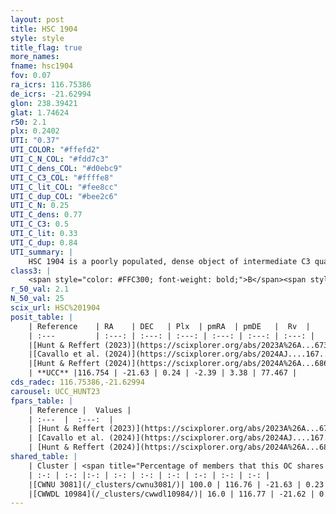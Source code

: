 ```yaml
---
layout: post
title: HSC 1904
style: style
title_flag: true
more_names: 
fname: hsc1904
fov: 0.07
ra_icrs: 116.75386
de_icrs: -21.62994
glon: 238.39421
glat: 1.74624
r50: 2.1
plx: 0.2402
UTI: "0.37"
UTI_COLOR: "#ffefd2"
UTI_C_N_COL: "#fdd7c3"
UTI_C_dens_COL: "#d0ebc9"
UTI_C_C3_COL: "#ffffe8"
UTI_C_lit_COL: "#fee8cc"
UTI_C_dup_COL: "#bee2c6"
UTI_C_N: 0.25
UTI_C_dens: 0.77
UTI_C_C3: 0.5
UTI_C_lit: 0.33
UTI_C_dup: 0.84
UTI_summary: |
    HSC 1904 is a poorly populated, dense object of intermediate C3 quality. It was recently reported in the literature.<br><br>This is very likely a unique object, which shares a small percentage of members with at least one previously reported entry.
class3: |
    <span style="color: #FFC300; font-weight: bold;">B</span><span style="color: #FFC300; font-weight: bold;">B</span>
r_50_val: 2.1
N_50_val: 25
scix_url: HSC%201904
posit_table: |
    | Reference    | RA    | DEC   | Plx  | pmRA  | pmDE   |  Rv  |
    | :---         | :---: | :---: | :---: | :---: | :---: | :---: |
    |[Hunt & Reffert (2023)](https://scixplorer.org/abs/2023A%26A...673A.114H) | 116.744 | -21.625 | 0.233 | -2.383 | 3.361 | -- |
    |[Cavallo et al. (2024)](https://scixplorer.org/abs/2024AJ....167...12C) | 116.755 | -21.627 | 0.239 | -- | -- | -- |
    |[Hunt & Reffert (2024)](https://scixplorer.org/abs/2024A%26A...686A..42H) | 116.744 | -21.625 | 0.233 | -2.383 | 3.361 | -- |
    | **UCC** |116.754 | -21.63 | 0.24 | -2.39 | 3.38 | 77.467 | 
cds_radec: 116.75386,-21.62994
carousel: UCC_HUNT23
fpars_table: |
    | Reference |  Values |
    | :---  |  :---:  |
    | [Hunt & Reffert (2023)](https://scixplorer.org/abs/2023A%26A...673A.114H) | `AV50=0.777, diffAV50=0.802, MOD50=12.848, logAge50=8.288` |
    | [Cavallo et al. (2024)](https://scixplorer.org/abs/2024AJ....167...12C) | `AV50=1.26, dMod50=12.57, logAge50=8.17, [Fe/H]50=-0.34` |
    | [Hunt & Reffert (2024)](https://scixplorer.org/abs/2024A%26A...686A..42H) | `MassJ=183.624` |
shared_table: |
    | Cluster | <span title="Percentage of members that this OC shares with the ones listed">%</span>   | RA   | DEC   | Plx   | pmRA  | pmDE  | Rv | UTI |
    | :-: | :-: |:-: | :-: | :-: | :-: | :-: | :-: | :-: |
    |[CWNU 3081](/_clusters/cwnu3081/)| 100.0 | 116.76 | -21.63 | 0.23 | -2.4 | 3.38 | 77.47 |0.12 |
    |[CWWDL 10984](/_clusters/cwwdl10984/)| 16.0 | 116.77 | -21.62 | 0.27 | -2.27 | 3.14 | 109.14 |0.06 |
---
```

